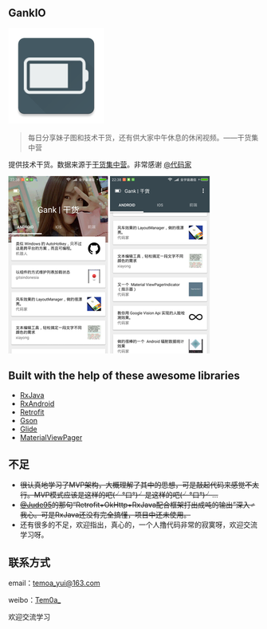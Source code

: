 ## GankIO
![icon](app/src/main/res/mipmap-xxxhdpi/ic_launcher.png "")

>每日分享妹子图和技术干货，还有供大家中午休息的休闲视频。——干货集中营

提供技术干货。数据来源于[干货集中营](http://gank.io/)。非常感谢 [@代码家](http://weibo.com/u/1628291124?topnav=1&wvr=6&topsug=1&is_all=1)

![img](art/2.png) ![img](art/3.png)

## Built with the help of these awesome libraries

* [RxJava](https://github.com/ReactiveX/RxJava)
* [RxAndroid](https://github.com/ReactiveX/RxAndroid)
* [Retrofit](https://github.com/square/retrofit)
* [Gson](https://github.com/google/gson)
* [Glide](https://github.com/bumptech/glide)
* [MaterialViewPager](https://github.com/florent37/MaterialViewPager)

## 不足
* ~~很认真地学习了MVP架构，大概理解了其中的思想，可是敲起代码来感觉不太行。MVP模式应该是这样的吧(╯°口°)╯是这样的吧(╯°口°)╯...~~
* ~~[@Jude95](https://github.com/Jude95)的那句“Retrofit+OkHttp+RxJava配合框架打出成吨的输出”深入♂我心。可是RxJava还没有完全搞懂，项目中还未使用。~~
* 还有很多的不足，欢迎指出，真心的，一个人撸代码非常的寂寞呀，欢迎交流学习呀。

## 联系方式
email：temoa_yui@163.com

weibo：[Tem0a_](http://weibo.com/lailaizuiaiyiyi/profile?rightmod=1&wvr=6&mod=personinfo)

欢迎交流学习
